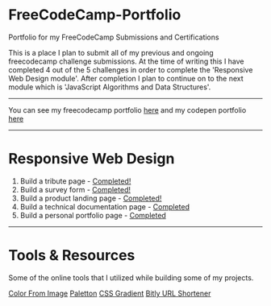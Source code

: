 # FreeCodeCamp-Portfolio
Portfolio for my FreeCodeCamp Submissions and Certifications

This is a place I plan to submit all of my previous and ongoing freecodecamp challenge submissions. At the time of writing this I have completed 4 out of the 5 challenges in order to complete the 'Responsive Web Design module'. After completion I plan to continue on to the next module which is 'JavaScript Algorithms and Data Structures'.

<hr>

You can see my freecodecamp portfolio [here](https://www.freecodecamp.org/taylor150) and my codepen portfolio [here](https://codepen.io/dashboard/)

<hr>

# Responsive Web Design
1. Build a tribute page - [Completed!](https://codepen.io/taylor150/pen/mdeObpw)
2. Build a survey form - [Completed!](https://codepen.io/taylor150/pen/GRpNwww)
3. Build a product landing page - [Completed!](https://codepen.io/taylor150/pen/OJyWdMX)
4. Build a technical documentation page - [Completed](https://codepen.io/taylor150/pen/LYpOPoQ)
5. Build a personal portfolio page - [Completed](https://codepen.io/taylor150/pen/xxwpYaO)

<hr>

# Tools & Resources

Some of the online tools that I utilized while building some of my projects.

[Color From Image](https://html-color-codes.info/colors-from-image/#)
[Paletton](https://paletton.com/#uid=15x0u0kllllaFw0g0qFqFg0w0aF)
[CSS Gradient](https://cssgradient.io/)
[Bitly URL Shortener](https://app.bitly.com/Bk4tfaNh5qX/bitlinks/3f3Jr1X)

